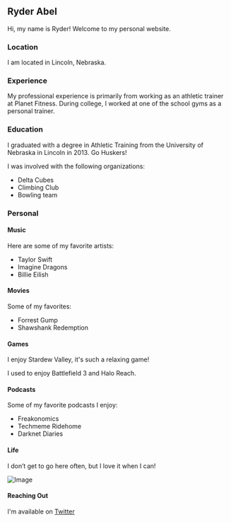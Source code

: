 ## Ryder Abel

Hi, my name is Ryder! Welcome to my personal website. 

### Location

I am located in Lincoln, Nebraska.

### Experience

My professional experience is primarily from working as an athletic trainer at Planet Fitness. During college, I worked at one of the school gyms as a personal trainer.

### Education

I graduated with a degree in Athletic Training from the University of Nebraska in Lincoln in 2013. Go Huskers!

I was involved with the following organizations:
* Delta Cubes
* Climbing Club
* Bowling team

### Personal
#### Music
Here are some of my favorite artists:
* Taylor Swift
* Imagine Dragons
* Billie Eilish

#### Movies
Some of my favorites:
* Forrest Gump
* Shawshank Redemption

#### Games
I enjoy Stardew Valley, it's such a relaxing game!

I used to enjoy Battlefield 3 and Halo Reach. 

#### Podcasts
Some of my favorite podcasts I enjoy:
* Freakonomics
* Techmeme Ridehome 
* Darknet Diaries

#### Life
I don’t get to go here often, but I love it when I can! 

![Image](https://upload.wikimedia.org/wikipedia/commons/thumb/9/9f/Government_Square%2C_Lincoln%2C_Nebraska%2C_USA.jpg/1280px-Government_Square%2C_Lincoln%2C_Nebraska%2C_USA.jpg)

#### Reaching Out
I'm available on [Twitter](https://twitter.com/ryder_abel)
